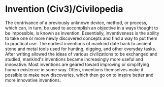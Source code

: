 # Invention (Civ3)/Civilopedia

The contrivance of a previously unknown device, method, or process, which can, in turn, be used to accomplish an objective in a ways 
thought to be impossible, is known as invention. Essentially, inventiveness is the ability to take one or more newly discovered concepts and 
find a way to put them to practical use. The earliest inventions of mankind date back to ancient stone and metal tools used for hunting, 
digging, and other everyday tasks. After writing allowed the ideas of various civilizations to be exchanged and studied, mankind's inventions 
became increasingly more useful and innovative. Most inventions are geared toward improving or simplifying human existence in some way. 
Often, inventions themselves make it possible to make new discoveries, which then go on to inspire better and more innovative inventions.